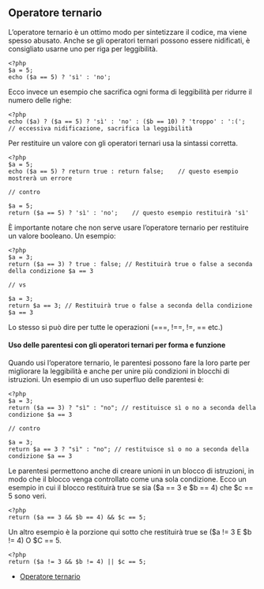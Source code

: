 
Operatore ternario
------------------

L’operatore ternario è un ottimo modo per sintetizzare il codice, ma viene spesso abusato. Anche se gli operatori ternari possono essere nidificati, è consigliato usarne uno per riga per leggibilità.

    <?php
    $a = 5;
    echo ($a == 5) ? 'sì' : 'no';

Ecco invece un esempio che sacrifica ogni forma di leggibilità per ridurre il numero delle righe:

    <?php
    echo ($a) ? ($a == 5) ? 'sì' : 'no' : ($b == 10) ? 'troppo' : ':(';    // eccessiva nidificazione, sacrifica la leggibilità

Per restituire un valore con gli operatori ternari usa la sintassi corretta.

    <?php
    $a = 5;
    echo ($a == 5) ? return true : return false;    // questo esempio mostrerà un errore
    
    // contro
    
    $a = 5;
    return ($a == 5) ? 'sì' : 'no';    // questo esempio restituirà 'sì'

È importante notare che non serve usare l’operatore ternario per restituire un valore booleano. Un esempio:

    <?php
    $a = 3;
    return ($a == 3) ? true : false; // Restituirà true o false a seconda della condizione $a == 3
    
    // vs
    
    $a = 3;
    return $a == 3; // Restituirà true o false a seconda della condizione $a == 3

Lo stesso si può dire per tutte le operazioni (===, !==, !=, == etc.)

#### Uso delle parentesi con gli operatori ternari per forma e funzione

Quando usi l’operatore ternario, le parentesi possono fare la loro parte per migliorare la leggibilità e anche per unire più condizioni in blocchi di istruzioni. Un esempio di un uso superfluo delle parentesi è:

    <?php
    $a = 3;
    return ($a == 3) ? "sì" : "no"; // restituisce sì o no a seconda della condizione $a == 3
    
    // contro
    
    $a = 3;
    return $a == 3 ? "sì" : "no"; // restituisce sì o no a seconda della condizione $a == 3

Le parentesi permettono anche di creare unioni in un blocco di istruzioni, in modo che il blocco venga controllato come una sola condizione. Ecco un esempio in cui il blocco restituirà true se sia ($a == 3 e $b == 4) che $c == 5 sono veri.

    <?php
    return ($a == 3 && $b == 4) && $c == 5;

Un altro esempio è la porzione qui sotto che restituirà true se ($a != 3 E $b != 4) O $C == 5.

    <?php
    return ($a != 3 && $b != 4) || $c == 5;

*   [Operatore ternario](http://php.net/language.operators.comparison)